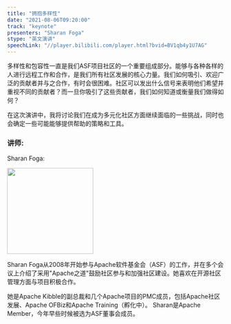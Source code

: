 ```yaml
---
title: "拥抱多样性"
date: "2021-08-06T09:20:00"
track: "keynote"
presenters: "Sharan Foga"
stype: "英文演讲"
speechLink: "//player.bilibili.com/player.html?bvid=BV1qb4y1U7AG"
---
```

多样性和包容性一直是我们ASF项目社区的一个重要组成部分。能够与各种各样的人进行远程工作和合作，是我们所有社区发展的核心力量。我们如何吸引、欢迎广泛的贡献者并与之合作，有时会很困难。社区可以发出什么信号来表明他们希望并重视不同的贡献者？而一旦你吸引了这些贡献者，我们如何知道或衡量我们做得如何？


在这次演讲中，我将讨论我们在成为多元化社区方面继续面临的一些挑战，同时也会确定一些可能能够提供帮助的策略和工具。

### 讲师:
Sharan Foga:

<img src="images/speaker/Sharan-Foga.jpg" width="200"/>

Sharan Foga从2008年开始参与Apache软件基金会（ASF）的工作，并在多个会议上介绍了采用"Apache之道"鼓励社区参与和加强社区建设。她喜欢在开源社区管理方面与项目积极合作。

她是Apache Kibble的副总裁和几个Apache项目的PMC成员，包括Apache社区发展、Apache OFBiz和Apache Training（孵化中）。
Sharan是Apache Member，今年早些时候被选为ASF董事会成员。
